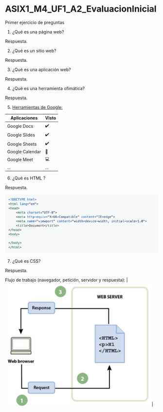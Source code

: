 # ASIX1_M4_UF1_A2_EvaluacionInicial
Primer ejercicio de preguntas


1. ¿Qué es una página web?


Respuesta.


2. ¿Qué es un sitio web?


Respuesta.


3. ¿Qué es una aplicación web?


Respuesta.


4. ¿Qué es una herramienta ofimática?


Respuesta.


5. [Herramientas de Google:](https://about.google/products/ "enlace a las herramientas de google")

|Aplicaciones|Visto|
|-----------|----|
|Google Docs|✔️|
|Google Slides|✔️|
|Google Sheets|✔️|
|Google Calendar|📅|
|Google Meet|💻|
|...|...|


6. ¿Qué es HTML ?


Respuesta.

![Imagen1](https://github.com/Marioto33/ASIX1_M4_UF1_A2_EvaluacionInicial/blob/main/imagen%201.png)


7. ¿Qué es CSS?


Respuesta.


Flujo de trabajo (navegador, petición, servidor y respuesta):
|![Imagen2](https://github.com/Marioto33/ASIX1_M4_UF1_A2_EvaluacionInicial/blob/main/imagen%202.png)|